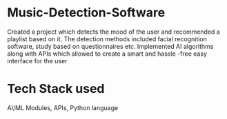 # Music-Detection-Software
Created a project which detects the mood of the user and recommended a playlist based on it. The detection methods included  facial recognition software, study based on questionnaires etc.
Implemented AI algorithms along with APIs which allowed to create a smart and hassle -free easy interface for the user

# Tech Stack used
AI/ML Modules, APIs, Python language

